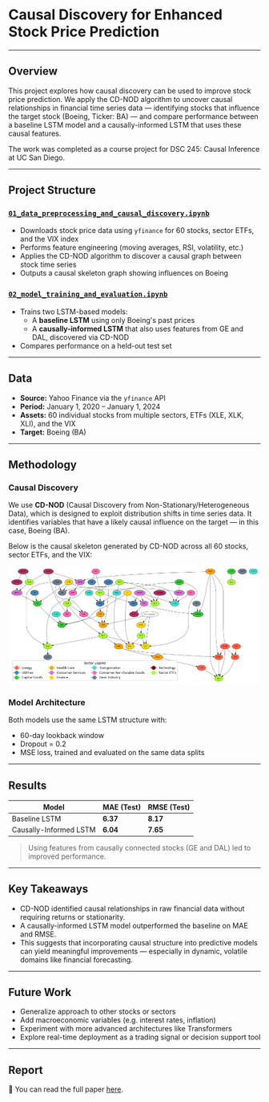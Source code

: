 # Causal Discovery for Enhanced Stock Price Prediction

---

## Overview

This project explores how causal discovery can be used to improve stock price prediction. We apply the CD-NOD algorithm to uncover causal relationships in financial time series data — identifying stocks that influence the target stock (Boeing, Ticker: BA) — and compare performance between a baseline LSTM model and a causally-informed LSTM that uses these causal features.

The work was completed as a course project for DSC 245: Causal Inference at UC San Diego.

---

## Project Structure

### [`01_data_preprocessing_and_causal_discovery.ipynb`](./01_data_preprocessing_and_causal_discovery.ipynb)

- Downloads stock price data using `yfinance` for 60 stocks, sector ETFs, and the VIX index
- Performs feature engineering (moving averages, RSI, volatility, etc.)
- Applies the CD-NOD algorithm to discover a causal graph between stock time series
- Outputs a causal skeleton graph showing influences on Boeing

### [`02_model_training_and_evaluation.ipynb`](./02_model_training_and_evaluation.ipynb)

- Trains two LSTM-based models:
  - A **baseline LSTM** using only Boeing's past prices
  - A **causally-informed LSTM** that also uses features from GE and DAL, discovered via CD-NOD
- Compares performance on a held-out test set

---

## Data

- **Source:** Yahoo Finance via the `yfinance` API
- **Period:** January 1, 2020 – January 1, 2024
- **Assets:** 60 individual stocks from multiple sectors, ETFs (XLE, XLK, XLI), and the VIX
- **Target:** Boeing (BA)

---

## Methodology

### Causal Discovery

We use **CD-NOD** (Causal Discovery from Non-Stationary/Heterogeneous Data), which is designed to exploit distribution shifts in time series data. It identifies variables that have a likely causal influence on the target — in this case, Boeing (BA).

Below is the causal skeleton generated by CD-NOD across all 60 stocks, sector ETFs, and the VIX:

![Causal Graph from CD-NOD](CD-NOD.png)


### Model Architecture

Both models use the same LSTM structure with:

- 60-day lookback window
- Dropout = 0.2
- MSE loss, trained and evaluated on the same data splits

---

## Results

| Model                   | MAE (Test) | RMSE (Test) |
|------------------------|------------|-------------|
| Baseline LSTM          | **6.37**   | **8.17**     |
| Causally-Informed LSTM | **6.04**   | **7.65**     |

> Using features from causally connected stocks (GE and DAL) led to improved performance.

---

## Key Takeaways

- CD-NOD identified causal relationships in raw financial data without requiring returns or stationarity.
- A causally-informed LSTM model outperformed the baseline on MAE and RMSE.
- This suggests that incorporating causal structure into predictive models can yield meaningful improvements — especially in dynamic, volatile domains like financial forecasting.

---

## Future Work

- Generalize approach to other stocks or sectors
- Add macroeconomic variables (e.g. interest rates, inflation)
- Experiment with more advanced architectures like Transformers
- Explore real-time deployment as a trading signal or decision support tool

---

## Report

📄 You can read the full paper [here](./Causal%20Discovery%20for%20Enhanced%20Stock%20Price%20Prediction.pdf).


